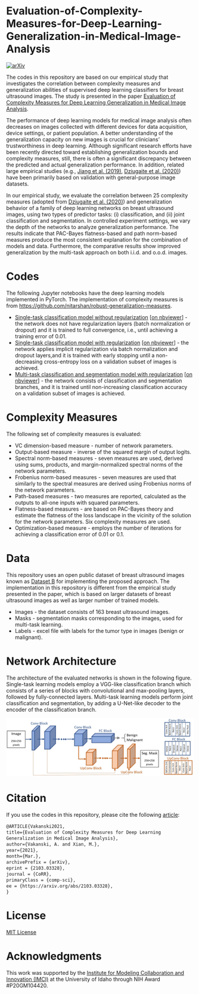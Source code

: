 # Evaluation-of-Complexity-Measures-for-Deep-Learning-Generalization-in-Medical-Image-Analysis

[![arXiv](https://img.shields.io/badge/arXiv-2103.03328-b31b1b)](https://arxiv.org/abs/2103.03328)

The codes in this repository are based on our empirical study that investigates the correlation between complexity measures and generalization abilities of supervised deep learning classifiers for breast ultrasound images. The study is presented in the paper <a href="https://arxiv.org/abs/2103.03328">Evaluation of Complexity Measures for Deep Learning Generalization in Medical Image Analysis</a>.

The performance of deep learning models for medical image analysis often decreases on images collected with different devices for data acquisition, device settings, or patient population. A better understanding of the generalization capacity on new images is crucial for clinicians’ trustworthiness in deep learning. Although significant research efforts have been recently directed toward establishing generalization bounds and complexity measures, still, there is often a significant discrepancy between the predicted and actual generalization performance. In addition, related large empirical studies (e.g., <a href="https://arxiv.org/abs/1912.02178">Jiang et al. (2019)</a>, <a href="https://arxiv.org/abs/2010.11924">Dziugaite et al. (2020)</a>) have been primarily based on validation with general-purpose image datasets. 

In our empirical study, we evaluate the correlation between 25 complexity measures (adopted from <a href="https://arxiv.org/abs/2010.11924">Dziugaite et al. (2020)</a>) and generalization behavior of a family of deep learning networks on breast ultrasound images, using two types of predictor tasks: (i) classification, and (ii) joint classification and segmentation. In controlled experiment settings, we vary the depth of the networks to analyze generalization performance. The results indicate that PAC-Bayes flatness-based and path norm-based measures produce the most consistent explanation for the combination of models and data. Furthermore, the comparative results show improved generalization by the multi-task approach on both i.i.d. and o.o.d. images. 

# Codes
The following Jupyter notebooks have the deep learning models implemented in PyTorch. The implementation of complexity measures is from <a href="https://github.com/nitarshan/robust-generalization-measures">https://github.com/nitarshan/robust-generalization-measures</a>.
* <a href="Experiment_1.ipynb">Single-task classification model without regularization</a> [<a href="https://nbviewer.jupyter.org/github/avakanski/Evaluation-of-Complexity-Measures-for-Deep-Learning-Generalization-in-Medical-Image-Analysis/blob/main/Experiment_1.ipynb">on nbviewer</a>] - the network does not have regularization layers (batch normalization or dropout) and it is trained to full convergence, i.e., until achieving a training error of 0.01.
* <a href="Experiment_2.ipynb">Single-task classification model with regularization</a> [<a href="https://nbviewer.jupyter.org/github/avakanski/Evaluation-of-Complexity-Measures-for-Deep-Learning-Generalization-in-Medical-Image-Analysis/blob/main/Experiment_2.ipynb">on nbviewer</a>] - the network applies implicit regularization via batch normalization and dropout layers,and it is trained with early stopping until a non-decreasing cross-entropy loss on a validation subset of images is achieved.
* <a href="Experiment_3.ipynb">Multi-task classification and segmentation model with regularization</a> [<a href="https://nbviewer.jupyter.org/github/avakanski/Evaluation-of-Complexity-Measures-for-Deep-Learning-Generalization-in-Medical-Image-Analysis/blob/main/Experiment_3.ipynb">on nbviewer</a>] - the network consists of classification and segmentation branches, and it is trained until non-increasing classification accuracy on a validation subset of images is achieved.

# Complexity Measures
The following set of complexity measures is evaluated:
* VC dimension-based measure - number of network parameters. 
* Output-based measure - inverse of the squared margin of output logits.
* Spectral norm-based measures - seven measures are used, derived using sums, products, and margin-normalized spectral norms of the network parameters. 
* Frobenius norm-based measures - seven measures are used that similarly to the spectral measures are derived using Frobenius norms of the network parameters.
* Path-based measures - two measures are reported, calculated
as the outputs to all-one inputs with squared parameters.
* Flatness-based measures - are based on PAC-Bayes theory and estimate the flatness of the loss landscape in the vicinity of the solution for the network parameters. Six complexity measures are used.
* Optimization-based measure - employs the number of iterations for achieving a classification error of 0.01 or 0.1.

# Data
This repository uses an open public dataset of breast ultrasound images known as <a href="https://ieeexplore.ieee.org/document/8003418">Dataset B</a> for implementing the proposed approach. The implementation in this repository is different from the empirical study presented in the paper, which is based on larger datasets of breast ultrasound images as well as larger number of trained models. 
* Images - the dataset consists of 163 breast ultrasound images.
* Masks - segmentation masks corresponding to the images, used for multi-task learning.
* Labels - excel file with labels for the tumor type in images (benign or malignant).

# Network Architecture
The architecture of the evaluated networks is shown in the following figure. Single-task learning models employ a VGG-like classification branch which consists of a series of blocks with convolutional and max-pooling layers, followed by fully-connected layers. Multi-task learning models perform joint classification and segmentation, by adding a U-Net-like decoder to the encoder of the classification branch.

![Network Architecture](figures/network.jpg)

# Citation
If you use the codes in this repository, please cite the following <a href="https://arxiv.org/abs/2103.03328">article</a>:   

    @ARTICLE{Vakanski2021,
    title={Evaluation of Complexity Measures for Deep Learning Generalization in Medical Image Analysis},
    author={Vakanski, A. and Xian, M.},
    year={2021},
    month={Mar.},
    archivePrefix = {arXiv},
    eprint = {2103.03328},
    journal = {CoRR},
    primaryClass = {comp-sci},
    ee = {https://arxiv.org/abs/2103.03328},
    }


# License
<a href="License - MIT.txt">MIT License</a>

# Acknowledgments
This work was supported by the <a href="https://imci.uidaho.edu/get-involved/about-cmci/">Institute for Modeling Collaboration and Innovation (IMCI)</a> at the University of Idaho through NIH Award #P20GM104420.
